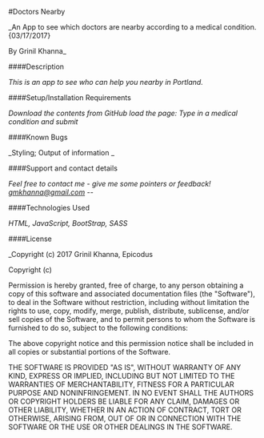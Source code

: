 #Doctors Nearby

_An App to see which doctors are nearby according to a medical condition. {03/17/2017}

By Grinil Khanna_

####Description

_This is an app to see who can help you nearby in Portland._

####Setup/Installation Requirements

_Download the contents from GitHub
load the page:
Type in a medical condition and submit_

####Known Bugs

_Styling; Output of information  _


####Support and contact details

_Feel free to contact me - give me some pointers or feedback! gmkhanna@gmail.com --_

####Technologies Used

_HTML, JavaScript, BootStrap, SASS_

####License

_Copyright (c) 2017 Grinil Khanna, Epicodus

Copyright (c)

Permission is hereby granted, free of charge, to any person obtaining a copy of this software and associated documentation files (the "Software"), to deal in the Software without restriction, including without limitation the rights to use, copy, modify, merge, publish, distribute, sublicense, and/or sell copies of the Software, and to permit persons to whom the Software is furnished to do so, subject to the following conditions:

The above copyright notice and this permission notice shall be included in all copies or substantial portions of the Software.

THE SOFTWARE IS PROVIDED "AS IS", WITHOUT WARRANTY OF ANY KIND, EXPRESS OR IMPLIED, INCLUDING BUT NOT LIMITED TO THE WARRANTIES OF MERCHANTABILITY, FITNESS FOR A PARTICULAR PURPOSE AND NONINFRINGEMENT. IN NO EVENT SHALL THE AUTHORS OR COPYRIGHT HOLDERS BE LIABLE FOR ANY CLAIM, DAMAGES OR OTHER LIABILITY, WHETHER IN AN ACTION OF CONTRACT, TORT OR OTHERWISE, ARISING FROM, OUT OF OR IN CONNECTION WITH THE SOFTWARE OR THE USE OR OTHER DEALINGS IN THE SOFTWARE.
